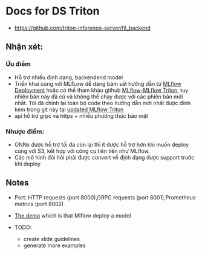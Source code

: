 # Docs for DS Triton
- https://github.com/triton-inference-server/fil_backend

## Nhận xét: 
### Ứu điểm  
  * Hỗ trợ nhiều định dạng, backendend model
  * Triển khai cùng với MLfLow dễ dàng  bám sát hướng dẫn từ [MLflow Deployment](https://mlflow.org/docs/latest/deployment/index.html)
  hoặc có thể tham khảo github [MLflow-MLflow Triton](https://github.com/triton-inference-server/server/tree/main/deploy/mlflow-triton-plugin#mlflow-triton), tuy nhiên bản này đã cũ và không thể chạy được với các phiên bản mới nhất. Tôi đã chỉnh lại toàn bộ code theo hướng dẫn mới nhất được đính kèm trong git này tại [updated MLflow Triton](https://github.com/data-science-general-1/serving-frameworks/tree/main/triton/mlflow-triton-plugin)
  * api hỗ trợ grpc và https + nhiều phương thức bảo mật 

### Nhược điểm: 
  * ONNx được hỗ trợ tối đa còn lại thì ít được hỗ trợ hơn khi muốn deploy cùng với S3, kết hợp với công cụ tiên tiên như MLflow.
  * Các mô hình đòi hỏi phải được convert về định đạng được support trước khi deploy 



## Notes

+ Port: HTTP requests (port 8000),GRPC requests (port 8001),Prometheus metrics (port 8002) 

+ [The demo](https://github.com/data-science-general-1/mlflow-docker-server/blob/main/samples/mlflow-2-serving%20-%20with%20triton.ipynb) which is that Mlflow deploy a model

+ TODO: 
   + create slide guidelines 
   + generate more examples  